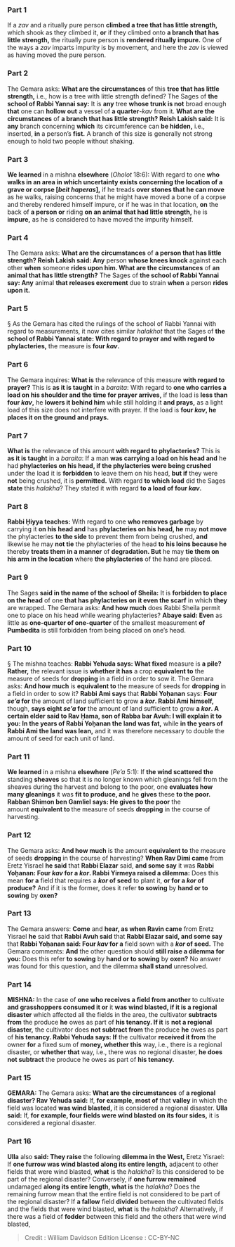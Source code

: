 
### Part 1
If a <i>zav</i> and a ritually pure person <b>climbed a tree that has little strength,</b> which shook as they climbed it, <b>or</b> if they climbed onto <b>a branch that has little strength,</b> the ritually pure person is <b>rendered ritually impure.</b> One of the ways a <i>zav</i> imparts impurity is by movement, and here the <i>zav</i> is viewed as having moved the pure person.

### Part 2
The Gemara asks: <b>What are the circumstances</b> of this <b>tree that has little strength,</b> i.e., how is a tree with little strength defined? The Sages of <b>the school of Rabbi Yannai say:</b> It is <b>any</b> tree <b>whose trunk is not</b> broad enough <b>that</b> one can <b>hollow out</b> a vessel of <b>a quarter</b>-<i>kav</i> from it. <b>What are the circumstances</b> of <b>a branch that has little strength? Reish Lakish said:</b> It is <b>any</b> branch concerning <b>which</b> its circumference can <b>be hidden,</b> i.e., inserted, <b>in</b> a person’s <b>fist.</b> A branch of this size is generally not strong enough to hold two people without shaking.

### Part 3
<b>We learned</b> in a mishna <b>elsewhere</b> (<i>Oholot</i> 18:6): With regard to one <b>who walks in an area in which uncertainty exists concerning the location of a grave or corpse [<i>beit haperas</i>],</b> if he treads <b>over stones that he can move</b> as he walks, raising concerns that he might have moved a bone of a corpse and thereby rendered himself impure, or if he was in that location, <b>on</b> the back of <b>a person or</b> riding <b>on an animal that had little strength,</b> he is <b>impure,</b> as he is considered to have moved the impurity himself.

### Part 4
The Gemara asks: <b>What are the circumstances</b> of <b>a person that has little strength? Reish Lakish said: Any</b> person <b>whose knees knock</b> against each other <b>when</b> someone <b>rides upon him. What are the circumstances</b> of <b>an animal that has little strength?</b> The Sages of <b>the school of Rabbi Yannai say: Any</b> animal <b>that releases excrement</b> due to strain <b>when</b> a person <b>rides upon it.</b>

### Part 5
§ As the Gemara has cited the rulings of the school of Rabbi Yannai with regard to measurements, it now cites similar <i>halakhot</i> that the Sages of <b>the school of Rabbi Yannai state: With regard to prayer and with regard to phylacteries,</b> the measure is <b>four <i>kav</i>.</b>

### Part 6
The Gemara inquires: <b>What is</b> the relevance of this measure <b>with regard to prayer?</b> This is <b>as it is taught</b> in a <i>baraita</i>: With regard to <b>one who carries a load on his shoulder and the time for prayer arrives,</b> if the load is <b>less than four <i>kav</i>,</b> he <b>lowers it behind him</b> while still holding it <b>and prays,</b> as a light load of this size does not interfere with prayer. If the load is <b>four <i>kav</i>, he places it on the ground and prays.</b>

### Part 7
<b>What is</b> the relevance of this amount <b>with regard to phylacteries?</b> This is <b>as it is taught</b> in a <i>baraita</i>: If a man <b>was carrying a load on his head and</b> he had <b>phylacteries on his head, if the phylacteries were being crushed</b> under the load it is <b>forbidden</b> to leave them on his head, <b>but if</b> they were <b>not</b> being crushed, it is <b>permitted.</b> With regard <b>to which load</b> did the Sages <b>state</b> this <i>halakha</i>? They stated it with regard <b>to a load of four <i>kav</i>.</b>

### Part 8
<b>Rabbi Ḥiyya teaches:</b> With regard to one <b>who removes garbage</b> by carrying it <b>on his head and</b> has <b>phylacteries on his head, he</b> may <b>not move</b> the phylacteries <b>to the side</b> to prevent them from being crushed, <b>and</b> likewise he may <b>not tie</b> the phylacteries of the head <b>to his loins because he</b> thereby <b>treats them in a manner</b> of <b>degradation. But</b> he may <b>tie them on his arm in the location</b> where <b>the phylacteries</b> of the hand are placed.

### Part 9
The Sages <b>said in the name of the school of Sheila:</b> It is <b>forbidden to place on the head</b> of one <b>that has phylacteries on it even the scarf</b> in which <b>they</b> are wrapped. The Gemara asks: <b>And how much</b> does Rabbi Sheila permit one to place on his head while wearing phylacteries? <b>Abaye said: Even</b> as little as <b>one-quarter of one-quarter</b> of the smallest measurement <b>of Pumbedita</b> is still forbidden from being placed on one’s head.

### Part 10
§ The mishna teaches: <b>Rabbi Yehuda says: What fixed</b> measure is <b>a pile? Rather,</b> the relevant issue is <b>whether it has</b> a crop <b>equivalent to</b> the measure of seeds for <b>dropping</b> in a field in order to sow it. The Gemara asks: <b>And how much</b> is <b>equivalent to </b>the measure of seeds for <b>dropping</b> in a field in order to sow it? <b>Rabbi Ami says</b> that <b>Rabbi Yoḥanan</b> says: <b>Four <i>se’a</i> for</b> the amount of land sufficient to grow <b>a <i>kor</i>. Rabbi Ami himself,</b> though, <b>says eight <i>se’a</i> for</b> the amount of land sufficient to grow <b>a <i>kor</i>. A certain elder said to Rav Ḥama, son of Rabba bar Avuh: I will explain it to you: In the years of Rabbi Yoḥanan the land was fat,</b> while <b>in the years of Rabbi Ami the land was lean,</b> and it was therefore necessary to double the amount of seed for each unit of land.

### Part 11
<b>We learned</b> in a mishna <b>elsewhere</b> (<i>Pe’a</i> 5:1): If <b>the wind scattered the</b> standing <b>sheaves</b> so that it is no longer known which gleanings fell from the sheaves during the harvest and belong to the poor, one <b>evaluates how many gleanings</b> it was <b>fit to produce, and</b> he <b>gives</b> these <b>to the poor. Rabban Shimon ben Gamliel says: He gives to the poor</b> the amount <b>equivalent to </b>the measure of seeds <b>dropping</b> in the course of harvesting.

### Part 12
The Gemara asks: <b>And how much</b> is the amount <b>equivalent to</b> the measure of seeds <b>dropping </b>in the course of harvesting? <b>When Rav Dimi came</b> from Eretz Yisrael <b>he said</b> that <b>Rabbi Elazar</b> said, <b>and some say</b> it was <b>Rabbi Yoḥanan: Four <i>kav</i> for a <i>kor</i>. Rabbi Yirmeya raised a dilemma:</b> Does this mean <b>for a</b> field that requires a <b><i>kor</i> of seed</b> to plant it, <b>or for a <i>kor</i> of produce?</b> And if it is the former, does it refer <b>to sowing</b> by <b>hand or to sowing</b> by <b>oxen?</b>

### Part 13
The Gemara answers: <b>Come</b> and <b>hear, as when Ravin came</b> from Eretz Yisrael <b>he</b> said that <b>Rabbi Avuh said</b> that <b>Rabbi Elazar said, and some say</b> that <b>Rabbi Yoḥanan said: Four <i>kav</i> for a</b> field sown with a <b><i>kor</i> of seed.</b> The Gemara comments: <b>And</b> the other question should <b>still raise a dilemma for you:</b> Does this refer <b>to sowing</b> by <b>hand or to sowing</b> by <b>oxen?</b> No answer was found for this question, and the dilemma <b>shall stand</b> unresolved.

### Part 14
<strong>MISHNA:</strong> In the case of <b>one who receives a field from another</b> to cultivate <b>and grasshoppers consumed it or</b> it <b>was wind blasted, if it is a regional disaster</b> which affected all the fields in the area, the cultivator <b>subtracts from</b> the produce <b>he</b> owes as part of <b>his tenancy. If it</b> is <b>not a regional disaster,</b> the cultivator does <b>not subtract from</b> the produce <b>he</b> owes as part of <b>his tenancy. Rabbi Yehuda says: If</b> the cultivator <b>received it from</b> the owner <b>for</b> a fixed sum of <b>money, whether this</b> way, i.e., there is a regional disaster, or <b>whether that</b> way, i.e., there was no regional disaster, <b>he does not subtract</b> the produce he owes as part of <b>his tenancy.</b>

### Part 15
<strong>GEMARA:</strong> The Gemara asks: <b>What are the circumstances</b> of <b>a regional disaster? Rav Yehuda said:</b> If, <b>for example, most of</b> that <b>valley</b> in which the field was located <b>was wind blasted,</b> it is considered a regional disaster. <b>Ulla said:</b> If, <b>for example, four fields were wind blasted on its four sides,</b> it is considered a regional disaster.

### Part 16
<b>Ulla</b> also <b>said: They raise</b> the following <b>dilemma in the West,</b> Eretz Yisrael: If <b>one furrow was wind blasted along its entire length,</b> adjacent to other fields that were wind blasted, <b>what</b> is the <i>halakha</i>? Is this considered to be part of the regional disaster? Conversely, if <b>one furrow remained</b> undamaged <b>along its entire length, what is</b> the <i>halakha</i>? Does the remaining furrow mean that the entire field is not considered to be part of the regional disaster? If <b>a fallow</b> field <b>divided</b> between the cultivated fields and the fields that were wind blasted, <b>what</b> is the <i>halakha</i>? Alternatively, if there was a field of <b>fodder</b> between this field and the others that were wind blasted,

>Credit : William Davidson Edition
>License : CC-BY-NC
